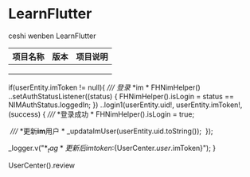 # LearnFlutter

ceshi wenben
LearnFlutter



| 项目名称 | 版本 | 项目说明 |
| -------- | ---- | -------- |
|          |      |          |
|          |      |          |
|          |      |          |





if(userEntity.imToken != null){
  *///* *登录* *im
\*  FHNimHelper()
    ..setAuthStatusListener((status) {
      FHNimHelper().isLogin = status == NIMAuthStatus.loggedIn;
    })
    ..login1(userEntity.uid!, userEntity.imToken!, (success) {
      *///* *登录成功
\*      FHNimHelper().isLogin = true;

​      *///* *更新**im**用户
\*      _updataImUser(userEntity.uid.toString());
​    });

  _logger.v("$*_tag*  更新后imtoken:${UserCenter.*user*.imToken}");
}



UserCenter().review